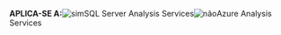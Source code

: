 **APLICA-SE A:**![sim](media/yes.png)SQL Server Analysis Services![não](media/no.png)Azure Analysis Services